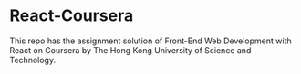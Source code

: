 # React-Coursera
This repo has the assignment solution of Front-End Web Development with React on Coursera by The Hong Kong University of Science and Technology.

